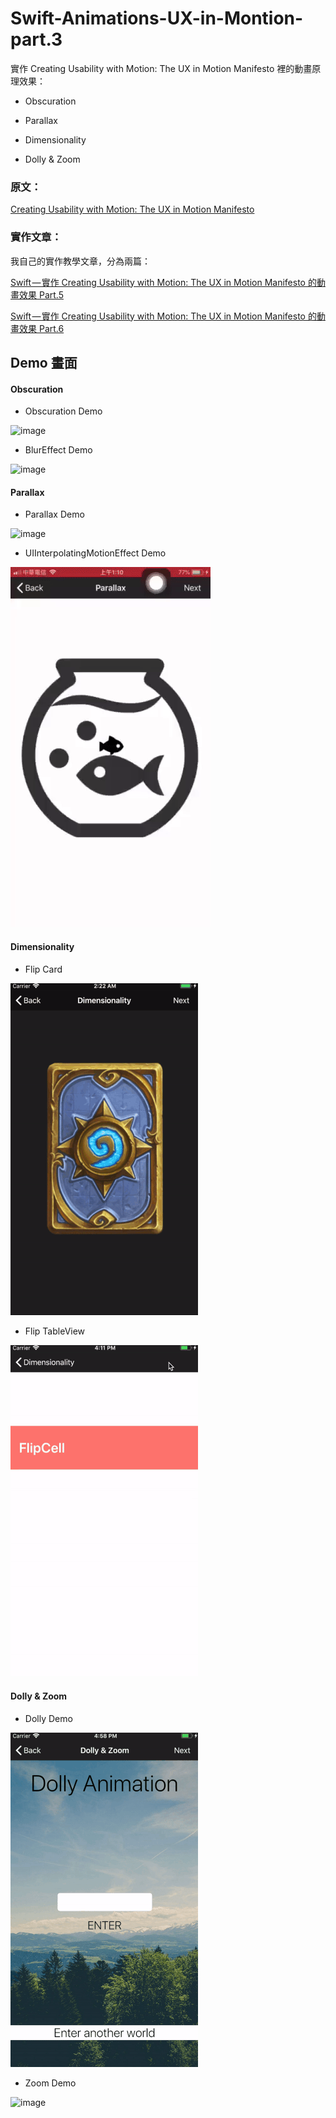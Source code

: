 # Swift-Animations-UX-in-Montion-part.3

實作 Creating Usability with Motion: The UX in Motion Manifesto 裡的動畫原理效果：



* Obscuration

* Parallax

* Dimensionality

* Dolly & Zoom

  

### 原文：



[Creating Usability with Motion: The UX in Motion Manifesto](https://medium.com/ux-in-motion/creating-usability-with-motion-the-ux-in-motion-manifesto-a87a4584ddc)



### 實作文章：

我自己的實作教學文章，分為兩篇：



[Swift — 實作 Creating Usability with Motion: The UX in Motion Manifesto 的動畫效果 Part.5](https://medium.com/@JJeremy.XUE/swift-%E5%AF%A6%E4%BD%9C-the-ux-in-motion-manifesto-%E7%9A%84%E5%8B%95%E7%95%AB%E6%95%88%E6%9E%9C-part-5-21cb9da4d48b)



[Swift — 實作 Creating Usability with Motion: The UX in Motion Manifesto 的動畫效果 Part.6](https://medium.com/@JJeremy.XUE/swift-%E5%AF%A6%E4%BD%9C-the-ux-in-motion-manifesto-%E7%9A%84%E5%8B%95%E7%95%AB%E6%95%88%E6%9E%9C-part-6-c28bdb77e2ac)



## Demo 畫面



#### Obscuration



* Obscuration Demo

![image](https://github.com/JeremyXue77/Swift-Animations-UX-in-Montion-part.3/blob/master/Demo%20gif/Obscuration%20demo.gif)



* BlurEffect Demo

![image](https://github.com/JeremyXue77/Swift-Animations-UX-in-Montion-part.3/blob/master/Demo%20gif/BlurEffect%20Demo.gif)



#### Parallax



* Parallax Demo

![image](https://github.com/JeremyXue77/Swift-Animations-UX-in-Montion-part.3/blob/master/Demo%20gif/Parallax%20Demo.gif)



* UIInterpolatingMotionEffect Demo

![image](https://github.com/JeremyXue77/Swift-Animations-UX-in-Montion-part.3/blob/master/Demo%20gif/UIInterpolatingMotionEffect%20Demo.gif)



#### Dimensionality



* Flip Card

![image](https://github.com/JeremyXue77/Swift-Animations-UX-in-Montion-part.3/blob/master/Demo%20gif/FlipCard%20Demo.gif)



* Flip TableView

![image](https://github.com/JeremyXue77/Swift-Animations-UX-in-Montion-part.3/blob/master/Demo%20gif/TableView%20Flip.gif)



#### Dolly & Zoom



* Dolly Demo

![image](https://github.com/JeremyXue77/Swift-Animations-UX-in-Montion-part.3/blob/master/Demo%20gif/Dolly%20Demo.gif)



* Zoom Demo

![image](https://github.com/JeremyXue77/Swift-Animations-UX-in-Montion-part.3/blob/master/Demo%20gif/Zoom%20Demo.gif)






